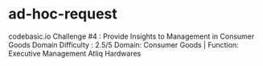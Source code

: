 # ad-hoc-request
codebasic.io Challenge #4 : Provide Insights to Management in Consumer Goods Domain  Difficulty : 2.5/5    Domain:  Consumer Goods | Function: Executive Management  Atliq Hardwares 
